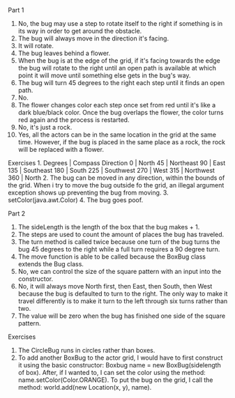 Part 1
1. No, the bug may use a step to rotate itself to the right if something is in its way in order to get around the obstacle.
2. The bug will always move in the direction it's facing.
3. It will rotate.
4. The bug leaves behind a flower.
5. When the bug is at the edge of the grid, if it's facing towards the edge the bug will rotate to the right until an open path is available at which point it will move until something else gets in the bug's way.
6. The bug will turn 45 degrees to the right each step until it finds an open path.
7. No.
8. The flower changes color each step once set from red until it's like a dark blue/black color. Once the bug overlaps the flower, the color turns red again and the process is restarted.
9. No, it's just a rock.
10. Yes, all the actors can be in the same location in the grid at the same time. However, if the bug is placed in the same place as a rock, the rock will be replaced with a flower.

Exercises
1. 
Degrees | Compass Direction
0       | North
45      | Northeast
90      | East
135     | Southeast
180     | South
225     | Southwest
270     | West
315     | Northwest
360     | North
2. The bug can be moved in any direction, within the bounds of the grid. When i try to move the bug outside fo the grid, an illegal argument exception shows up preventing the bug from moving.
3. setColor(java.awt.Color)
4. The bug goes poof.


Part 2
1. The sideLength is the length of the box that the bug makes + 1.
2. The steps are used to count the amount of places the bug has traveled.
3. The turn method is called twice because one turn of the bug turns the bug 45 degrees to the right while a full turn requires a 90 degree turn.
4. The move function is able to be called because the BoxBug class extends the Bug class.
5. No, we can control the size of the square pattern with an input into the constructor.
6. No, it will always move North first, then East, then South, then West because the bug is defaulted to turn to the right. The only way to make it travel differently is to make it turn to the left through six turns rather than two.
7. The value will be zero when the bug has finished one side of the square pattern.

Exercises
1. The CircleBug runs in circles rather than boxes.
5. To add another BoxBug to the actor grid, I would have to first construct it using the basic constructor: Boxbug name = new BoxBug(sidelength of box). After, if I wanted to, I can set the color using the method: name.setColor(Color.ORANGE). To put the bug on the grid, I call the method: world.add(new Location(x, y), name).

